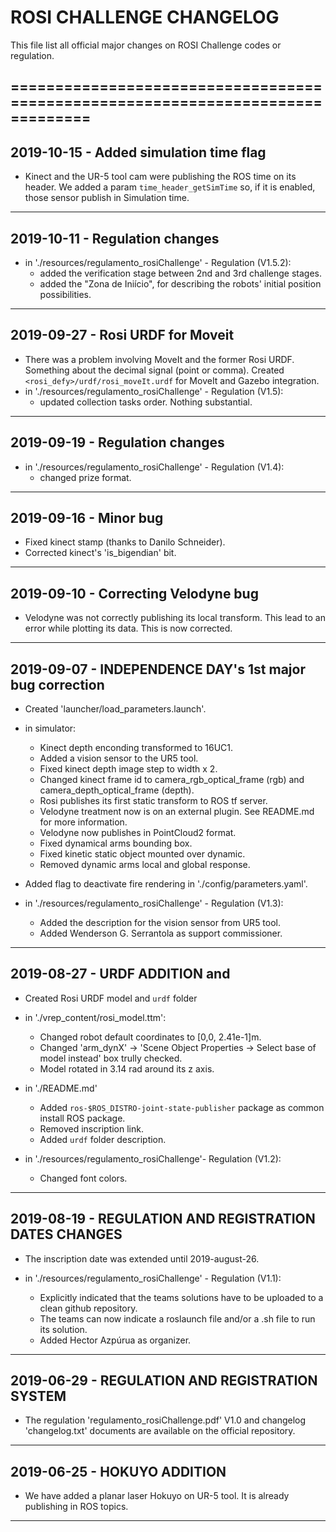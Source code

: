 # ROSI CHALLENGE CHANGELOG

This file list all official major changes on ROSI Challenge codes or regulation.

===============================================================================
---------------------------------------------------------------------------------
## 2019-10-15 - Added simulation time flag

- Kinect and the UR-5 tool cam were publishing the ROS time on its header. We added a 
	param `time_header_getSimTime` so, if it is enabled, those sensor publish in Simulation time.

---------------------------------------------------------------------------------
## 2019-10-11 - Regulation changes


- in './resources/regulamento_rosiChallenge' - Regulation (V1.5.2):
	- added the verification stage between 2nd and 3rd challenge stages.
	- added the "Zona de Iniício", for describing the robots' initial position possibilities.

---------------------------------------------------------------------------------
## 2019-09-27 - Rosi URDF for Moveit

 - There was a problem involving MoveIt and the former Rosi URDF. Something about the decimal signal (point or comma). Created `<rosi_defy>/urdf/rosi_moveIt.urdf` for MoveIt and Gazebo integration.
 - in './resources/regulamento_rosiChallenge' - Regulation (V1.5):	
 	- updated collection tasks order. Nothing substantial.
 	

---------------------------------------------------------------------------------
## 2019-09-19 - Regulation changes

- in './resources/regulamento_rosiChallenge' - Regulation (V1.4):	
	- changed prize format.

---------------------------------------------------------------------------------
## 2019-09-16 - Minor bug 

- Fixed kinect stamp (thanks to Danilo Schneider).
- Corrected kinect's 'is_bigendian' bit.

---------------------------------------------------------------------------------
## 2019-09-10 - Correcting Velodyne bug


- Velodyne was not correctly publishing its local transform. This lead to an error while plotting its data. This is now corrected.


---------------------------------------------------------------------------------
## 2019-09-07 - INDEPENDENCE DAY's 1st major bug correction

- Created 'launcher/load_parameters.launch'.

- in simulator:
	- Kinect depth enconding transformed to 16UC1.
	- Added a vision sensor to the UR5 tool.
	- Fixed kinect depth image step to width x 2.
	- Changed kinect frame id to camera_rgb_optical_frame (rgb) and camera_depth_optical_frame (depth).
	- Rosi publishes its first static transform to ROS tf server.
	- Velodyne treatment now is on an external plugin. See README.md for more information.
	- Velodyne now publishes in PointCloud2 format.
	- Fixed dynamical arms bounding box.
	- Fixed kinetic static object mounted over dynamic.
	- Removed dynamic arms local and global response.
	
- Added flag to deactivate fire rendering in './config/parameters.yaml'.

- in './resources/regulamento_rosiChallenge' - Regulation (V1.3):
	- Added the description for the vision sensor from UR5 tool.
	- Added Wenderson G. Serrantola as support commissioner.


---------------------------------------------------------------------------------
## 2019-08-27 - URDF ADDITION and  

- Created Rosi URDF model and `urdf` folder

- in './vrep_content/rosi_model.ttm': 
	- Changed robot default coordinates to [0,0, 2.41e-1]m.
	- Changed 'arm_dynX' -> 'Scene Object Properties -> Select base of model instead' box trully checked.
	- Model rotated in 3.14 rad around its z axis.

- in './README.md'
	- Added `ros-$ROS_DISTRO-joint-state-publisher` package as common install ROS package.
	- Removed inscription link.
	- Added `urdf` folder description.

- in './resources/regulamento_rosiChallenge'- Regulation (V1.2):
	- Changed font colors.


---------------------------------------------------------------------------------
## 2019-08-19 - REGULATION AND REGISTRATION DATES CHANGES

- The inscription date was extended until 2019-august-26.

- in './resources/regulamento_rosiChallenge' - Regulation (V1.1):
	- Explicitly indicated that the teams solutions have to be uploaded to a clean github repository.
	- The teams can now indicate a roslaunch file and/or a .sh file to run its solution.
	- Added Hector Azpúrua as organizer.


---------------------------------------------------------------------------------
## 2019-06-29 - REGULATION AND REGISTRATION SYSTEM

- The regulation 'regulamento_rosiChallenge.pdf' V1.0 and changelog 'changelog.txt' documents are available on the official repository.


---------------------------------------------------------------------------------
## 2019-06-25 - HOKUYO ADDITION

- We have added a planar laser Hokuyo on UR-5 tool. It is already publishing in ROS topics.


---------------------------------------------------------------------------------
